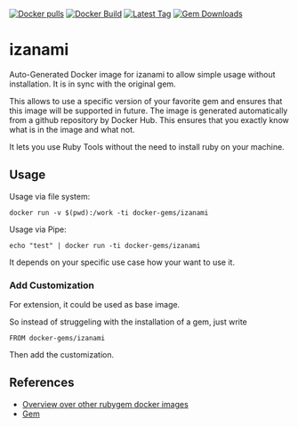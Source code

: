 [![Docker pulls](https://img.shields.io/docker/pulls/rubygem/izanami.svg)](https://hub.docker.com/r/rubygem/izanami/)
[![Docker Build](https://img.shields.io/docker/automated/rubygem/izanami.svg)](https://hub.docker.com/r/rubygem/izanami/)
[![Latest Tag](https://img.shields.io/github/tag/docker-rubygem/izanami.svg)](https://hub.docker.com/r/rubygem/izanami/)
[![Gem Downloads](https://img.shields.io/gem/dt/izanami.svg)](https://rubygems.org/gems/izanami/)
# izanami

Auto-Generated Docker image for izanami to allow simple usage without installation.
It is in sync with the original gem.

This allows to use a specific version of your favorite gem and ensures that this image will be supported in future.
The image is generated automatically from a github repository by Docker Hub.
This ensures that you exactly know what is in the image and what not.

It lets you use Ruby Tools without the need to install ruby on your machine.

## Usage

Usage via file system:

`docker run -v $(pwd):/work -ti docker-gems/izanami`

Usage via Pipe:

`echo "test" | docker run -ti docker-gems/izanami`

It depends on your specific use case how your want to use it.

### Add Customization

For extension, it could be used as base image.

So instead of struggeling with the installation of a gem, just write

`FROM docker-gems/izanami`

Then add the customization.

## References

 - [Overview over other rubygem docker images](https://github.com/thinkbot/docker-rubygem)
 - [Gem](https://rubygems.org/gems/izanami/)
